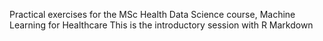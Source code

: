 Practical exercises for the MSc Health Data Science course, Machine Learning for Healthcare
This is the introductory session with R Markdown
